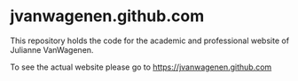# jvanwagenen.github.com

This repository holds the code for the academic and professional website of Julianne VanWagenen.

To see the actual website please go to https://jvanwagenen.github.com
